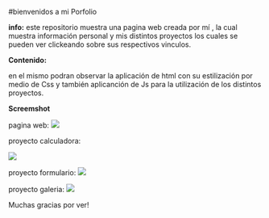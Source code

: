 #bienvenidos a mi Porfolio

**info:**
este repositorio muestra una pagina web creada por mí , la cual muestra información personal y mis distintos proyectos los cuales se pueden ver clickeando sobre sus respectivos vinculos.

**Contenido:**

en el mismo podran observar la aplicación de html con su estilización por medio de Css y también aplicanción de Js para la utilización de los distintos proyectos.


**Screemshot**

pagina web:
![](https://i.snipboard.io/cdz2OX.jpg)

proyecto calculadora:

![](https://i.snipboard.io/pK6RZ1.jpg)

proyecto formulario:
![](https://i.snipboard.io/oN8Bzg.jpg)

proyecto galeria:
![](https://i.snipboard.io/K0xwHB.jpg)

Muchas gracias por ver!

